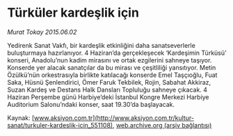 # Türküler kardeşlik için

*Murat Tokay 2015.06.02*

<div class="pNewsDetailMainContent ctx_content" itemprop="articleBody">
 <p>
  Yedirenk Sanat Vakfı, bir kardeşlik etkinliğini daha sanatseverlerle buluşturmaya hazırlanıyor. 4 Haziran’da gerçekleşecek ‘Kardeşimin Türküsü’ konseri, Anadolu’nun kadim mirasını ve ortak ezgilerini sahneye taşıyor. Konserde yer alacak sanatçılar da bu mirası ve çeşitliliği yansıtıyor. Metin Özülkü’nün orkestrasıyla birlikte katılacağı konserde Emel Taşçıoğlu, Fuat Saka, Hüsnü Şenlendirici, Ömer Faruk Tekbilek, Rojin, Sabahat Akkiraz, Suzan Kardeş ve Destans Halk Dansları Topluluğu sahneye çıkacak. 4 Haziran Perşembe günü Harbiye’deki İstanbul Kongre Merkezi Harbiye Auditorium Salonu’ndaki konser, saat 19.30’da başlayacak.
 </p>
</div>


Kaynak: [www.aksiyon.com.tr](http://www.aksiyon.com.tr/kultur-sanat/turkuler-kardeslik-icin_551108), [web.archive.org (arşiv bağlantısı)](http://web.archive.org/web/20151217135635/http://www.aksiyon.com.tr/kultur-sanat/turkuler-kardeslik-icin_551108)
